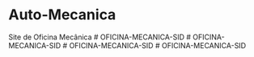 # Auto-Mecanica
 Site de Oficina Mecânica
#   O F I C I N A - M E C A N I C A - S I D  
 #   O F I C I N A - M E C A N I C A - S I D  
 #   O F I C I N A - M E C A N I C A - S I D  
 #   O F I C I N A - M E C A N I C A - S I D  
 